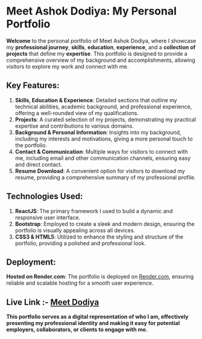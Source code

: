 # Meet Ashok Dodiya: My Personal Portfolio

**Welcome** to the personal portfolio of Meet Ashok Dodiya, where I showcase my **professional journey**, **skills**, **education**, **experience**, and a **collection of projects** that define my **expertise**. This portfolio is designed to provide a comprehensive overview of my background and accomplishments, allowing visitors to explore my work and connect with me.

## Key Features:

1. **Skills, Education & Experience**: Detailed sections that outline my technical abilities, academic background, and professional experience, offering a well-rounded view of my qualifications.
2. **Projects**: A curated selection of my projects, demonstrating my practical expertise and contributions to various domains.
3. **Background & Personal Information**: Insights into my background, including my interests and motivations, giving a more personal touch to the portfolio.
4. **Contact & Communication**: Multiple ways for visitors to connect with me, including email and other communication channels, ensuring easy and direct contact.
5. **Resume Download**: A convenient option for visitors to download my resume, providing a comprehensive summary of my professional profile.

## Technologies Used:

1. **ReactJS**: The primary framework I used to build a dynamic and responsive user interface.
2. **Bootstrap**: Employed to create a sleek and modern design, ensuring the portfolio is visually appealing across all devices.
3. **CSS3 & HTML5**: Utilized to enhance the styling and structure of the portfolio, providing a polished and professional look.

## Deployment:

**Hosted on Render.com**: The portfolio is deployed on [Render.com](https://render.com/), ensuring reliable and scalable hosting for a smooth user experience.

## **Live Link :-** [Meet Dodiya](https://meetdodiya.onrender.com)

**This portfolio serves as a digital representation of who I am, effectively presenting my professional identity and making it easy for potential employers, collaborators, or clients to engage with me.**
